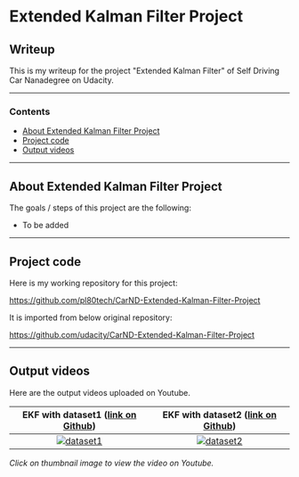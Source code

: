 # **Extended Kalman Filter Project** 

## Writeup

This is my writeup for the project "Extended Kalman Filter" of Self Driving Car Nanadegree on Udacity.

---

### Contents

* [About Extended Kalman Filter Project](#About-Extended-Kalman-Filter-Project)
* [Project code](#Project-code)
* [Output videos](#Output-videos)

---
## About Extended Kalman Filter Project

The goals / steps of this project are the following:

* To be added

---
## Project code

Here is my working repository for this project:

https://github.com/pl80tech/CarND-Extended-Kalman-Filter-Project

It is imported from below original repository:

https://github.com/udacity/CarND-Extended-Kalman-Filter-Project

---
## Output videos

Here are the output videos uploaded on Youtube.

| EKF with dataset1 ([link on Github](https://github.com/pl80tech/CarND-Extended-Kalman-Filter-Project/blob/master/output/EKF_with_dataset1.mp4)) | EKF with dataset2 ([link on Github](https://github.com/pl80tech/CarND-Extended-Kalman-Filter-Project/blob/master/output/EKF_with_dataset2.mp4)) |
|:-------------------------------:|:---------------------------------:|
| [![dataset1](https://i.ytimg.com/vi/K-3rZD_VK8A/hqdefault.jpg)](https://www.youtube.com/watch?v=K-3rZD_VK8A) | [![dataset2](https://i.ytimg.com/vi/ZAF9MD6ONr0/hqdefault.jpg)](https://www.youtube.com/watch?v=ZAF9MD6ONr0) |

*Click on thumbnail image to view the video on Youtube.*